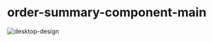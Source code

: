 # order-summary-component-main
![desktop-design](https://user-images.githubusercontent.com/107395884/191994097-76fa1d97-2ac5-49a3-88aa-89bb8369e3cf.jpg)
